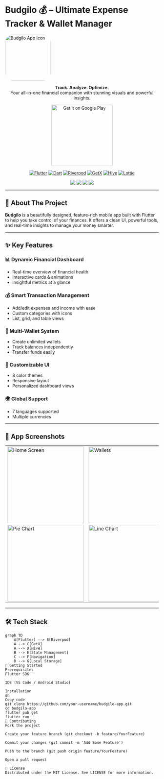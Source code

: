 # Budgilo 💰 – Ultimate Expense Tracker & Wallet Manager

<img src="https://github.com/user-attachments/assets/524fcdff-2bef-440e-a033-af144f07d70b" alt="Budgilo App Icon" width="150" style="border-radius: 24px;" />

<p align="center"><b>Track. Analyze. Optimize.</b><br>Your all-in-one financial companion with stunning visuals and powerful insights.</p>

<p align="center">
  <a href="https://play.google.com/store/apps/details?id=com.budgifydev.budgify" target="_blank">
    <img src="https://play.google.com/intl/en_us/badges/static/images/badges/en_badge_web_generic.png" width="200" alt="Get it on Google Play"/>
  </a>
</p>

<p align="center">
  <a href="https://flutter.dev"><img src="https://img.shields.io/badge/Flutter-02569B?style=for-the-badge&logo=flutter&logoColor=white" alt="Flutter"/></a>
  <a href="https://dart.dev"><img src="https://img.shields.io/badge/Dart-0175C2?style=for-the-badge&logo=dart&logoColor=white" alt="Dart"/></a>
  <a href="https://riverpod.dev/"><img src="https://img.shields.io/badge/Riverpod-4A98E8?style=for-the-badge&logo=riverpod&logoColor=white" alt="Riverpod"/></a>
  <a href="https://pub.dev/packages/get"><img src="https://img.shields.io/badge/GetX-00A9E0?style=for-the-badge&logo=getx&logoColor=white" alt="GetX"/></a>
  <a href="https://pub.dev/packages/hive"><img src="https://img.shields.io/badge/Hive-FFC107?style=for-the-badge&logo=hive&logoColor=black" alt="Hive"/></a>
  <a href="https://pub.dev/packages/lottie"><img src="https://img.shields.io/badge/Lottie-000000?style=for-the-badge&logo=lottie&logoColor=white" alt="Lottie"/></a>
</p>

<p align="center">
  <img src="https://img.shields.io/badge/License-MIT-blue.svg" />
  <img src="https://img.shields.io/badge/Version-2.1.3-green.svg" />
  <img src="https://img.shields.io/badge/PRs-welcome-brightgreen.svg" />
  <img src="https://img.shields.io/github/stars/your-username/budgilo-app?style=social" />
</p>

---

## 🚀 About The Project

**Budgilo** is a beautifully designed, feature-rich mobile app built with Flutter to help you take control of your finances. It offers a clean UI, powerful tools, and real-time insights to manage your money smarter.

---

## ✨ Key Features

### 📊 Dynamic Financial Dashboard
- Real-time overview of financial health
- Interactive cards & animations
- Insightful metrics at a glance

### 💰 Smart Transaction Management
- Add/edit expenses and income with ease
- Custom categories with icons
- List, grid, and table views

### 👛 Multi-Wallet System
- Create unlimited wallets
- Track balances independently
- Transfer funds easily

### 🌈 Customizable UI
- 8 color themes
- Responsive layout
- Personalized dashboard views

### 🌍 Global Support
- 7 languages supported
- Multiple currencies

---

## 🎥 App Screenshots

<table>
  <tr>
    <td><img src="https://github.com/user-attachments/assets/fb947537-0bff-4d87-ae8f-5f4e7d8a7e32" width="250" alt="Home Screen"/></td>
    <td><img src="https://github.com/user-attachments/assets/913dcd63-3cea-42f5-8b76-7ecddb608b1e" width="250" alt="Wallets"/></td>
  </tr>
  <tr>
    <td><img src="https://github.com/user-attachments/assets/cabef679-2eea-4081-a1dc-50a914797800" width="250" alt="Pie Chart"/></td>
    <td><img src="https://github.com/user-attachments/assets/099c6d74-1ba9-46f0-b087-846840daf68e" width="250" alt="Line Chart"/></td>
  </tr>
</table>

---

## 🛠️ Tech Stack

```mermaid
graph TD
    A[Flutter] --> B[Riverpod]
    A --> C[GetX]
    A --> D[Hive]
    B --> E[State Management]
    C --> F[Navigation]
    D --> G[Local Storage]
🚧 Getting Started
Prerequisites
Flutter SDK

IDE (VS Code / Android Studio)

Installation
sh
Copy code
git clone https://github.com/your-username/budgilo-app.git
cd budgilo-app
flutter pub get
flutter run
🤝 Contributing
Fork the project

Create your feature branch (git checkout -b feature/YourFeature)

Commit your changes (git commit -m 'Add Some Feature')

Push to the branch (git push origin feature/YourFeature)

Open a pull request

📜 License
Distributed under the MIT License. See LICENSE for more information.
